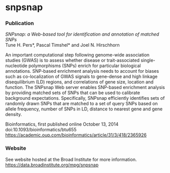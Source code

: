 snpsnap
=======

### Publication
_SNPsnap: a Web-based tool for identification and annotation of matched SNPs_  
Tune H. Pers*, Pascal Timshel* and Joel N. Hirschhorn

An important computational step following genome-wide association studies (GWAS) is to assess whether disease or trait-associated single-nucleotide polymorphisms (SNPs) enrich for particular biological annotations. SNP-based enrichment analysis needs to account for biases such as co-localization of GWAS signals to gene-dense and high linkage disequilibrium (LD) regions, and correlations of gene size, location and function. The SNPsnap Web server enables SNP-based enrichment analysis by providing matched sets of SNPs that can be used to calibrate background expectations. Specifically, SNPsnap efficiently identifies sets of randomly drawn SNPs that are matched to a set of query SNPs based on allele frequency, number of SNPs in LD, distance to nearest gene and gene density.

Bioinformatics, first published online October 13, 2014 doi:10.1093/bioinformatics/btu655
https://academic.oup.com/bioinformatics/article/31/3/418/2365926

### Website
See website hosted at the Broad Institute for more information.
https://data.broadinstitute.org/mpg/snpsnap
